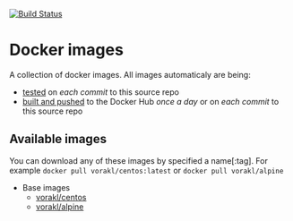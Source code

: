[![Build Status](https://api.travis-ci.org/vorakl/docker-images.png)](https://travis-ci.org/vorakl/docker-images)

# Docker images

A collection of docker images. All images automaticaly are being:

* [tested](https://travis-ci.org/vorakl/docker-images) on *each commit* to this source repo
* [built and pushed](https://hub.docker.com/u/vorakl/) to the Docker Hub *once a day* or on *each commit* to this source repo

## Available images

You can download any of these images by specified a name[:tag].
For example `docker pull vorakl/centos:latest` or `docker pull vorakl/alpine`

* Base images
    * [vorakl/centos](https://github.com/vorakl/docker-images/tree/master/centos)
    * [vorakl/alpine](https://github.com/vorakl/docker-images/tree/master/alpine)

